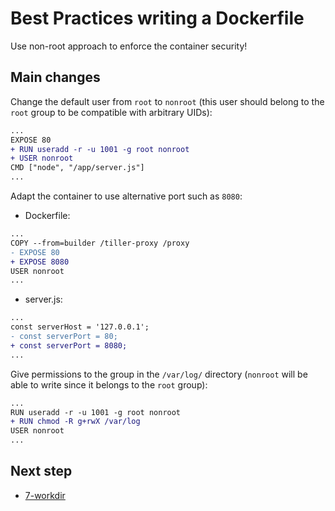 # Best Practices writing a Dockerfile

Use non-root approach to enforce the container security!

## Main changes

Change the default user from `root` to `nonroot` (this user should belong to the `root` group to be compatible with arbitrary UIDs):

```diff
...
EXPOSE 80
+ RUN useradd -r -u 1001 -g root nonroot
+ USER nonroot
CMD ["node", "/app/server.js"]
...
```

Adapt the container to use alternative port such as `8080`:

- Dockerfile:

```diff
...
COPY --from=builder /tiller-proxy /proxy
- EXPOSE 80
+ EXPOSE 8080
USER nonroot
...
```

- server.js:

```diff
...
const serverHost = '127.0.0.1';
- const serverPort = 80;
+ const serverPort = 8080;
...
```

Give permissions to the group in the `/var/log/` directory (`nonroot` will be able to write since it belongs to the `root` group):

```diff
...
RUN useradd -r -u 1001 -g root nonroot
+ RUN chmod -R g+rwX /var/log
USER nonroot
...
```

## Next step

- [7-workdir](https://github.com/juan131/dockerfile-best-practices/tree/7-workdir)
